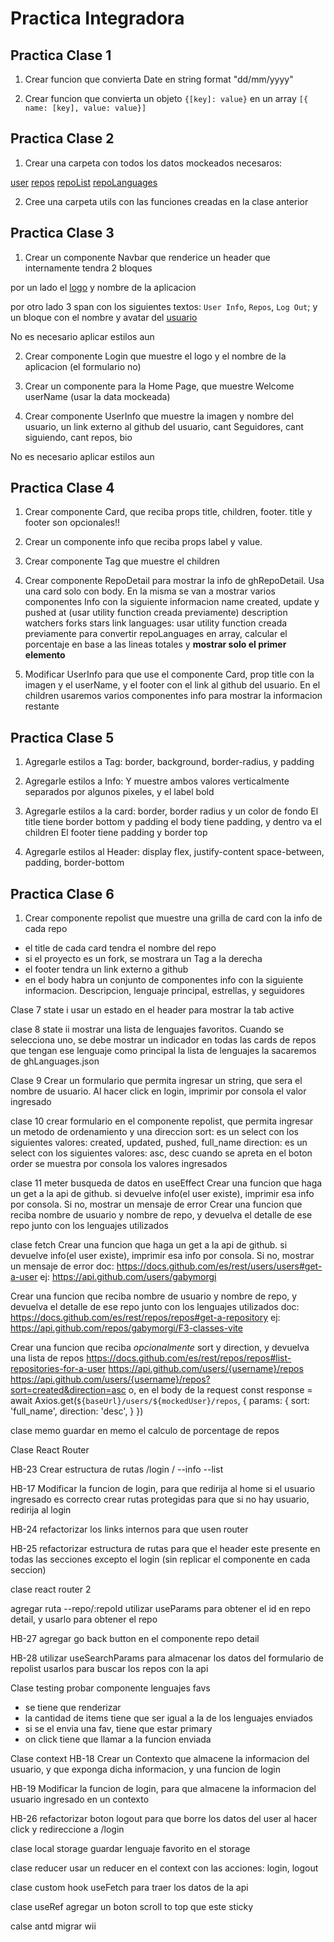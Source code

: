 # Practica Integradora

## Practica Clase 1

1. Crear funcion que convierta Date en string format "dd/mm/yyyy"

2. Crear funcion que convierta un objeto `{[key]: value}` en un array `[{ name: [key], value: value}]`

## Practica Clase 2

1. Crear una carpeta con todos los datos mockeados necesaros:

[user](/src/fakeApi/ghUser.json)
[repos](/src/fakeApi/ghRepos.json)
[repoList](/src/fakeApi/ghRepoDetail.json)
[repoLanguages](/src/fakeApi/ghLanguages.json)

2. Cree una carpeta utils con las funciones creadas en la clase anterior

## Practica Clase 3

1. Crear un componente Navbar que renderice un header que internamente tendra 2 bloques

por un lado el [logo](/public/hitbug-logo.png) y nombre de la aplicacion

por otro lado 3 span con los siguientes textos: `User Info`, `Repos`, `Log Out`; y un bloque con el nombre y avatar del [usuario](/src/fakeApi/ghUser.json)

No es necesario aplicar estilos aun


2. Crear componente Login que muestre el logo y el nombre de la aplicacion (el formulario no)

3. Crear un componente para la Home Page, que muestre Welcome userName (usar la data mockeada)

4. Crear componente UserInfo que muestre la imagen y nombre del usuario, un link externo al github del usuario, cant Seguidores, cant siguiendo, cant repos, bio

No es necesario aplicar estilos aun

## Practica Clase 4

1. Crear componente Card, que reciba props title, children, footer. title y footer son opcionales!!

2. Crear un componente info que reciba props label y value.

3. Crear componente Tag que muestre el children

4. Crear componente RepoDetail para mostrar la info de ghRepoDetail.
Usa una card solo con body. En la misma se van a mostrar varios componentes Info con la siguiente informacion
name
created, update y pushed at (usar utility function creada previamente)
description
watchers
forks
stars
link
languages: usar utility function creada previamente para convertir repoLanguages en array, calcular el porcentaje en base a las lineas totales y **mostrar solo el primer elemento**

5. Modificar UserInfo para que use el componente Card, prop title con la imagen y el userName, y el footer con el link al github del usuario. En el children usaremos varios componentes info para mostrar la informacion restante

## Practica Clase 5

1. Agregarle estilos a Tag: border, background, border-radius, y padding

2. Agregarle estilos a Info: Y muestre ambos valores verticalmente separados por algunos pixeles, y el label bold

3. Agregarle estilos a la card: border, border radius y un color de fondo
El title tiene border bottom y padding
el body tiene padding, y dentro va el children
El footer tiene padding y border top

4. Agregarle estilos al Header: display flex, justify-content space-between, padding, border-bottom

## Practica Clase 6

1. Crear componente repolist que muestre una grilla de card con la info de cada repo
- el title de cada card tendra el nombre del repo
- si el proyecto es un fork, se mostrara un Tag a la derecha
- el footer tendra un link externo a github
- en el body habra un conjunto de componentes info con la siguiente informacion. Descripcion, lenguaje principal, estrellas, y seguidores


Clase 7 state i
usar un estado en el header para mostrar la tab active

clase 8 state ii
mostrar una lista de lenguajes favoritos. Cuando se selecciona uno, se debe mostrar un indicador en todas las cards de repos que tengan ese lenguaje como principal
la lista de lenguajes la sacaremos de ghLanguages.json


Clase 9
Crear un formulario que permita ingresar un string, que sera el nombre de usuario. Al hacer click en login, imprimir por consola el valor ingresado

clase 10
crear formulario en el componente repolist, que permita ingresar un metodo de ordenamiento y una direccion
sort: es un select con los siguientes valores: created, updated, pushed, full_name
direction: es un select con los siguientes valores: asc, desc
cuando se apreta en el boton order se muestra por consola los valores ingresados

clase 11
meter busqueda de datos en useEffect
Crear una funcion que haga un get a la api de github. si devuelve info(el user existe), imprimir esa info por consola. Si no, mostrar un mensaje de error
Crear una funcion que reciba nombre de usuario y nombre de repo, y devuelva el detalle de ese repo junto con los lenguajes utilizados

clase fetch
Crear una funcion que haga un get a la api de github. si devuelve info(el user existe), imprimir esa info por consola. Si no, mostrar un mensaje de error
doc: https://docs.github.com/es/rest/users/users#get-a-user
ej: https://api.github.com/users/gabymorgi

Crear una funcion que reciba nombre de usuario y nombre de repo, y devuelva el detalle de ese repo junto con los lenguajes utilizados
doc: https://docs.github.com/es/rest/repos/repos#get-a-repository
ej: https://api.github.com/repos/gabymorgi/F3-classes-vite

Crear una funcion que reciba *opcionalmente* sort y direction, y devuelva una lista de repos 
https://docs.github.com/es/rest/repos/repos#list-repositories-for-a-user
https://api.github.com/users/{username}/repos
https://api.github.com/users/{username}/repos?sort=created&direction=asc
o, en el body de la request
const response = await Axios.get(`${baseUrl}/users/${mockedUser}/repos`, {
   params: {
      sort: 'full_name',
      direction: 'desc',
   }
})

clase memo
guardar en memo el calculo de porcentage de repos

Clase
React Router

HB-23
Crear estructura de rutas
/login
/
--info
--list

HB-17
Modificar la funcion de login, para que redirija al home si el usuario ingresado es correcto
crear rutas protegidas para que si no hay usuario, redirija al login

HB-24
refactorizar los links internos para que usen router

HB-25
refactorizar estructura de rutas para que el header este presente en todas las secciones excepto el login (sin replicar el componente en cada seccion)

clase react router 2

agregar ruta
--repo/:repoId
utilizar useParams para obtener el id en repo detail, y usarlo para obtener el repo

HB-27
agregar go back button en el componente repo detail

HB-28
utilizar useSearchParams para almacenar los datos del formulario de repolist
usarlos para buscar los repos con la api

Clase testing
probar componente lenguajes favs
- se tiene que renderizar
- la cantidad de items tiene que ser igual a la de los lenguajes enviados
- si se el envia una fav, tiene que estar primary
- on click tiene que llamar a la funcion enviada

Clase context
HB-18
Crear un Contexto que almacene la informacion del usuario, y que exponga dicha informacion, y una funcion de login

HB-19
Modificar la funcion de login, para que almacene la informacion del usuario ingresado en un contexto

HB-26
refactorizar boton logout para que borre los datos del user al hacer click y redireccione a /login

clase local storage
guardar lenguaje favorito en el storage

clase reducer
usar un reducer en el context con las acciones: login, logout

clase custom hook
useFetch para traer los datos de la api

clase useRef
agregar un boton scroll to top que este sticky

calse antd
migrar wii


